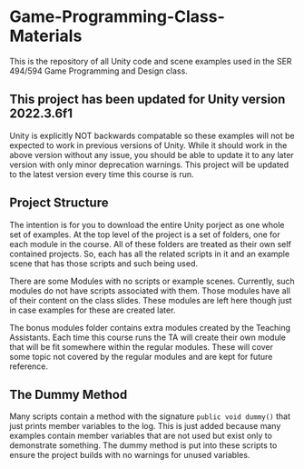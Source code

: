 # Game-Programming-Class-Materials

This is the repository of all Unity code and scene examples used in the SER 494/594 Game Programming and Design class.

## This project has been updated for Unity version 2022.3.6f1

Unity is explicitly NOT backwards compatable so these examples will not be expected to work in previous versions of Unity. While it should work in the above version without any issue, you should be able to update it to any later version with only minor deprecation warnings. This project will be updated to the latest version every time this course is run. 

## Project Structure

The intention is for you to download the entire Unity porject as one whole set of examples. At the top level of the project is a set of folders, one for each module in the course. All of these folders are treated as their own self contained projects. So, each has all the related scripts in it and an example scene that has those scripts and such being used.

There are some Modules with no scripts or example scenes. Currently, such modules do not have scripts associated with them. Those modules have all of their content on the class slides. These modules are left here though just in case examples for these are created later.

The bonus modules folder contains extra modules created by the Teaching Assistants. Each time this course runs the TA will create their own module that will be fit somewhere within the regular modules. These will cover some topic not covered by the regular modules and are kept for future reference.

## The Dummy Method

Many scripts contain a method with the signature `public void dummy()` that just prints member variables to the log. This is just added because many examples contain member variables that are not used but exist only to demonstrate something. The dummy method is put into these scripts to ensure the project builds with no warnings for unused variables.